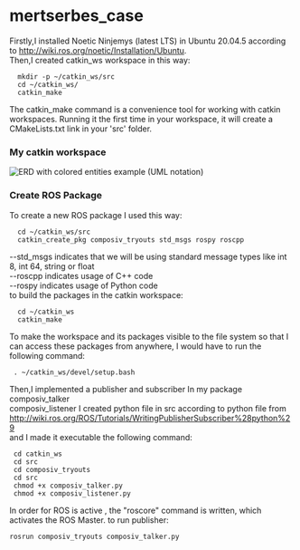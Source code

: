 # mertserbes_case
Firstly,I installed Noetic Ninjemys (latest LTS) in Ubuntu 20.04.5 according to http://wiki.ros.org/noetic/Installation/Ubuntu.                               
Then,I created catkin_ws workspace in this way: 

	  mkdir -p ~/catkin_ws/src 
	  cd ~/catkin_ws/
	  catkin_make
The catkin_make command is a convenience tool for working with catkin workspaces. Running it the first time in your workspace, it will create a CMakeLists.txt link in your 'src' folder.
 
  ### My catkin workspace 
![ERD with colored entities example (UML notation)](https://user-images.githubusercontent.com/72387579/204131161-8ee9a1ff-09e9-4c06-81d9-3171a366afec.jpeg)

### Create ROS Package
To create a new ROS package I used this way:
	
	  cd ~/catkin_ws/src
	  catkin_create_pkg composiv_tryouts std_msgs rospy roscpp
--std_msgs indicates that we will be using standard message types like int 8, int 64, string or float  
--roscpp indicates usage of C++ code  
--rospy indicates usage of Python code  
to build the packages in the catkin workspace:
	
	  cd ~/catkin_ws
	  catkin_make
To make the workspace and its packages visible to the file system so that I can access these packages from anywhere, I would have to run the following command:

	 . ~/catkin_ws/devel/setup.bash
	
Then,I implemented a publisher and subscriber In my package  
composiv_talker  
composiv_listener 
I created python file in src according to  python file from http://wiki.ros.org/ROS/Tutorials/WritingPublisherSubscriber%28python%29  
and I made it executable the following command:
         
	 cd catkin_ws
	 cd src
	 cd composiv_tryouts
	 cd src
	 chmod +x composiv_talker.py
	 chmod +x composiv_listener.py  

	
In order for ROS is active , the "roscore" command is written, which activates the ROS Master.
to run publisher:

	rosrun composiv_tryouts composiv_talker.py

     
	
	
	

